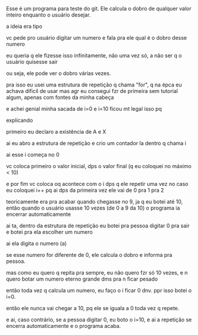 Esse é um programa para teste do git.
Ele calcula o dobro de qualquer valor inteiro enquanto o usuário desejar.

a ideia era tipo 

vc pede pro usuário digitar um numero e fala pra ele qual é o dobro desse numero

eu queria q ele fizesse isso infinitamente, não uma vez só, a não ser q o usuário quisesse sair

ou seja, ele pode ver o dobro várias vezes.

pra isso eu usei uma estrutura de repetição q chama "for", q na épca eu achava dificil de usar mas agr eu consegui fzr de primeira sem tutorial algum, apenas com fontes da minha cabeça

e achei genial minha sacada de i=0 e i=10 ficou mt legal isso pq

explicando

primeiro eu declaro a existência de A e X

ai eu abro a estrutura de repetição e crio um contador la dentro q chama i

ai esse i começa no 0

vc coloca primeiro o valor inicial, dps o valor final (q eu coloquei no máximo < 10)

e por fim vc coloca oq acontece com o i dps q ele repetir uma vez
no caso eu coloquei i++ pq ai dps da primeira vez ele vai de 0 pra 1 pra 2

teoricamente era pra acabar quando chegasse no 9, ja q eu botei até 10, então quando o usuário usasse 10 vezes (de 0 a 9 da 10) o programa ia encerrar automaticamente

ai ta, dentro da estrutura de repetição eu botei pra pessoa digitar 0 pra sair e botei pra ela escolher um numero 

ai ela digita o numero (a)

se esse numero for diferente de 0, ele calcula o dobro e informa pra pessoa.

mas como eu quero q repita pra sempre, eu não quero fzr só 10 vezes, e n quero botar um numero eterno grande dms pra n ficar pesado

então toda vez q calcula um numero, eu faço o i ficar 0 dnv. ppr isso botei o i=0.

então ele nunca vai chegar a 10, pq ele se iguala a 0 toda vez q repete.

e ai, caso contrário, se a pessoa digitar 0, eu boto o i=10, e ai a repetição se encerra automaticamente e o programa acaba.